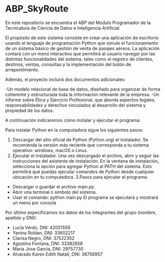 # ABP_SkyRoute
En este repositorio se encuentra el ABP del Modulo Programador de la Tecnicatura de Ciencia de Datos e Inteligencia Artificial.

El propósito de este sistema consiste en crear una aplicación de escritorio usando el lenguaje de programación Python que simule el funcionamiento de un sistema básico de gestión de venta de pasajes aéreos.
La aplicación contará con un menú interactivo que permitirá al usuario navegar por las distintas funcionalidades del sistema, tales como el registro de clientes, destinos, ventas, consultas y la implementación del botón de arrepentimiento.

Además, el proyecto incluirá dos documentos adicionales:

-Un modelo relacional de base de datos, diseñado para organizar de forma coherente y estructurada toda la información relevante de la empresa.
-Un informe sobre Ética y Ejercicio Profesional, que aborda aspectos legales, responsabilidades y derechos vinculados al desarrollo del sistema y propiedad de los datos.

A continuación indicaremos cómo instalar y ejecutar el programa.

Para instalar Python en la computadora sigue los siguientes pasos:
1. Descargar del sitio oficial de Python (Python.org) el instalador. Se recomienda la versión
más reciente que corresponda a tu sistema operativo: windows, macOS o Linux.
2. Ejecutar el instalador. Una vez descargado el archivo, abrir y seguir las instrucciones del
asistente de instalación. En la ventana de instalación, selecciona la opción para agregar
Python al PATH del sistema. Esto permitirá que puedas ejecutar comandos de Python
desde cualquier ubicación en tu computadora.
3.Pasos para ejecutar el programa:
  - Descargar o guardar el archivo main.py.
  - Abrir una terminal o símbolo del sistema.
  - Usar el comando: python main.py
El programa se ejecutará y mostrará un menú por consola


Por último especificamos los datos de los integrantes del grupo (nombre, apellido y DNI):

- Lucía Verdú, DNI: 42051559
- Yanina Roldan, DNI: 33602217
- Clarisa Negro, DNI: 37522352
- Agostina Fontana, DNI: 33382658
- Maria Jose Garcia, DNI: 29757730 
- Alvarado Karen Edith Natalí, DNI: 36756957





